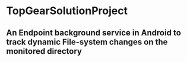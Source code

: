 # TopGearSolutionProject
## An Endpoint background service in Android to track dynamic File-system changes on the monitored directory
